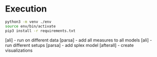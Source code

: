 # Execution

```bash
python3 -m venv ./env
source env/bin/activate
pip3 install -r requirements.txt
```

[ali] - run on different data
[parsa] - add all measures to all models
[ali] - run different setups
[parsa] - add splex model
[afterall] - create visualizations